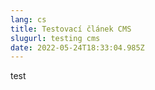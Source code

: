 ```yaml
---
lang: cs
title: Testovací článek CMS
slugurl: testing cms
date: 2022-05-24T18:33:04.985Z
---
```

test